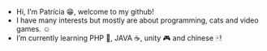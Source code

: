 - Hi, I’m Patrícia 😁, welcome to my github! 
- I have many interests but mostly are about programming, cats and video games. ☺
- I’m currently learning PHP 🐘, JAVA ☕, unity 🎮 and chinese 🀄! 

<!---
PatyTheImp/PatyTheImp is a ✨ special ✨ repository because its `README.md` (this file) appears on your GitHub profile.
You can click the Preview link to take a look at your changes.
--->
